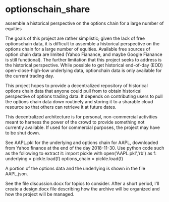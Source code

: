 # optionschain_share
assemble a historical perspective on the options chain for a large number of equities

The goals of this project are rather simplistic; given the lack of free optionschain data, it is difficult to assemble a historical perspective on the options chain for a large number of equities. Available free sources of option chain data are limited (Yahoo Fianance, and maybe Google Fianance is still functional). The further limitation that this project seeks to address is the historical perspective. While possible to get historical end-of-day (EOD) open-close-high-low underlying data, optionchain data is only available for the current trading day.

This project hopes to provide a decentralized repository of historical options chain data that anyone could pull from to obtain historical perspective of options trading data. It depends on contributing users to pull the options chain data down routinely and storing it to a sharable cloud resource so that others can retrieve it at future dates.

This decentralized architecture is for personal, non-commercial activities meant to harness the power of the crowd to provide something not currently available. If used for commercial purposes, the project may have to be shut down.

See AAPL.pkl for the underlying and options chain for AAPL, downloaded from Yahoo finance at the end of the day 2018-11-30. Use python code such as the following to extract it:
    import pickle
    with open('AAPL.pkl','rb') as f:
        underlying = pickle.load(f)
        options_chain = pickle.load(f)

A portion of the options data and the underlying is shown in the file AAPL.json.

See the file discussion.docx for topics to consider. After a short period, I'll create a design.docx file describing how the archive will be organized and how the project will be managed.
